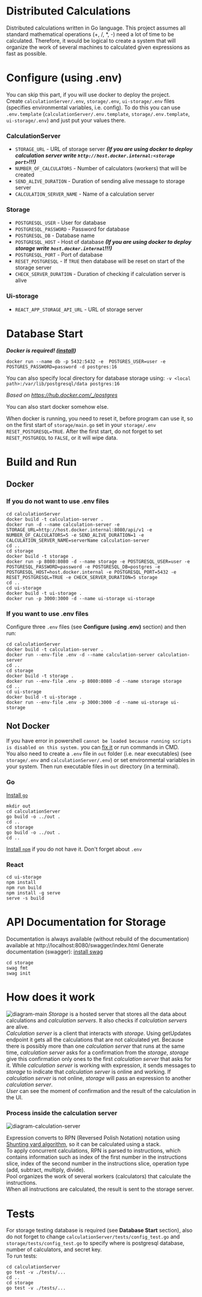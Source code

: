 # Distributed Calculations
Distributed calculations written in Go language. This project assumes all standard mathematical operations (+, /, *, -) need a lot of time to be calculated. Therefore, it would be logical to create a system that will organize the work of several machines to calculated given expressions as fast as possible.

# Configure (using .env)
You can skip this part, if you will use docker to deploy the project.\
Create `calculationServer/.env`, `storage/.env`, `ui-storage/.env` files (specifies environmental variables, i.e. config). To do this you can use `.env.template` (`calculationServer/.env.template`, `storage/.env.template`, `ui-storage/.env`) and just put your values there.
### CalculationServer
- `STORAGE_URL` - URL of storage server ***(If you are using docker to deploy calculation server write `http://host.docker.internal:<storage port>`!!!)***
- `NUMBER_OF_CALCULATORS` - Number of calculators (workers) that will be created
- `SEND_ALIVE_DURATION` - Duration of sending alive message to storage server
- `CALCULATION_SERVER_NAME` - Name of a calculation server

### Storage
- `POSTGRESQL_USER` - User for database
- `POSTGRESQL_PASSWORD` - Password for database
- `POSTGRESQL_DB` - Database name
- `POSTGRESQL_HOST` - Host of database ***(If you are using docker to deploy storage write `host.docker.internal`!!!)***
- `POSTGRESQL_PORT` - Port of database
- `RESET_POSTGRESQL` - If `TRUE` then database will be reset on start of the storage server
- `CHECK_SERVER_DURATION` - Duration of checking if calculation server is alive

### Ui-storage
- `REACT_APP_STORAGE_API_URL` - URL of storage server

# Database Start
***Docker is required! ([install](https://docs.docker.com/engine/install/))***

```shell
docker run --name db -p 5432:5432 -e  POSTGRES_USER=user -e POSTGRES_PASSWORD=password -d postgres:16
```

You can also specify local directory for database storage using: `-v <local path>:/var/lib/postgresql/data postgres:16`

*Based on https://hub.docker.com/_/postgres*

You can also start docker somehow else.

When docker is running, you need to reset it, before program can use it, so on the first start of `storage/main.go` set in your `storage/.env` `RESET_POSTGRESQL=TRUE`. After the first start, do not forget to set `RESET_POSTGREQL` to `FALSE`, or it will wipe data.

# Build and Run
## Docker
### If you do not want to use .env files
```shell
cd calculationServer
docker build -t calculation-server .
docker run -d --name calculation-server -e STORAGE_URL=http://host.docker.internal:8080/api/v1 -e NUMBER_OF_CALCULATORS=5 -e SEND_ALIVE_DURATION=1 -e CALCULATION_SERVER_NAME=serverName calculation-server
cd ..
cd storage
docker build -t storage .
docker run -p 8080:8080 -d --name storage -e POSTGRESQL_USER=user -e POSTGRESQL_PASSWORD=password -e POSTGRESQL_DB=postgres -e POSTGRESQL_HOST=host.docker.internal -e POSTGRESQL_PORT=5432 -e RESET_POSTGRESQL=TRUE -e CHECK_SERVER_DURATION=5 storage
cd ..
cd ui-storage
docker build -t ui-storage .
docker run -p 3000:3000 -d --name ui-storage ui-storage
```

### If you want to use .env files
Configure three `.env` files (see **Configure (using .env)** section) and then run:
```shell
cd calculationServer
docker build -t calculation-server .
docker run --env-file .env -d --name calculation-server calculation-server
cd ..
cd storage
docker build -t storage .
docker run --env-file .env -p 8080:8080 -d --name storage storage
cd ..
cd ui-storage
docker build -t ui-storage .
docker run --env-file .env -p 3000:3000 -d --name ui-storage ui-storage
```

## Not Docker
If you have error in powershell `cannot be loaded because running scripts is disabled on this
system.` you can [fix it](https://stackoverflow.com/questions/54776324/powershell-bug-execution-of-scripts-is-disabled-on-this-system) or run commands in CMD.\
You also need to create a `.env` file in `out` folder (i.e. near executables) (see `storage/.env` and `calculationServer/.env`) or set environmental variables in your system. Then run executable files in `out` directory (in a terminal).
### Go
[Install `go`](https://golang.org/doc/install)
```shell
mkdir out
cd calculationServer
go build -o ../out .
cd ..
cd storage
go build -o ../out .
cd ..
```

[Install `npm`](https://docs.npmjs.com/downloading-and-installing-node-js-and-npm) if you do not have it. Don't forget about `.env`
### React
```shell
cd ui-storage
npm install
npm run build
npm install -g serve
serve -s build
```


# API Documentation for Storage
Documentation is always available (without rebuild of the documentation) available at http://localhost:8080/swagger/index.html
Generate documentation (swagger):
[install swag](https://github.com/swaggo/swag)
````shell
cd storage
swag fmt
swag init
````

# How does it work
![diagram-main](assets/diagram-main.svg)
*Storage* is a hosted server that stores all the data about calculations and *calculation servers*. It also checks if *calculation servers* are alive.\
*Calculation server* is a client that interacts with *storage*. Using getUpdates endpoint it gets all the calculations that are not calculated yet. Because there is possibly more than one *calculation server* that runs at the same time, *calculation server* asks for a confirmation from the *storage*, *storage* give this confirmation only ones to the first *calculation server* that asks for it. While *calculation server* is working with expression, it sends messages to *storage* to indicate that *calculation server* is online and working. If *calculation server* is not online, *storage* will pass an expression to another *calculation server*.\
*User* can see the moment of confirmation and the result of the calculation in the UI.

### Process inside the calculation server
![diagram-calculation-server](assets/diagram-calculation-server.svg)

Expression converts to RPN (Reversed Polish Notation) notation using [Shunting yard algorithm](https://en.wikipedia.org/wiki/Shunting_yard_algorithm), so it can be calculated using a stack.\
To apply concurrent calculations, RPN is parsed to instructions, which contains information such as index of the first number in the instructions slice, index of the second number in the instructions slice, operation type (add, subtract, multiply, divide).\
Pool organizes the work of several workers (calculators) that calculate the instructions.\
When all instructions are calculated, the result is sent to the storage server.

# Tests
For storage testing database is required (see **Database Start** section), also do not forget to change `calculationServer/tests/config_test.go` and `storage/tests/config_test.go` to specify where is postgresql database, number of calculators, and secret key.\
To run tests:
````shell
cd calculationServer
go test -v ./tests/...
cd ..
cd storage
go test -v ./tests/...
````